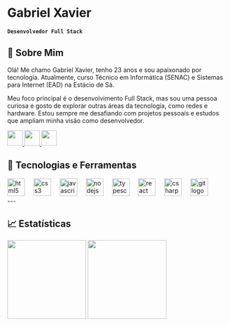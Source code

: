 # Gabriel Xavier

**`Desenvolvedor Full Stack`**
## 👋 Sobre Mim

Olá! Me chamo Gabriel Xavier, tenho 23 anos e sou apaixonado por tecnologia.
Atualmente, curso Técnico em Informática (SENAC) e Sistemas para Internet (EAD) na Estácio de Sá.

Meu foco principal é o desenvolvimento Full Stack, mas sou uma pessoa curiosa e gosto de explorar outras áreas da tecnologia, como redes e hardware.
Estou sempre me desafiando com projetos pessoais e estudos que ampliam minha visão como desenvolvedor.

<div align="left">
  <a href="https://www.linkedin.com/in/gabrielxavier1/" target="_blank">
    <img src="https://img.shields.io/static/v1?message=LinkedIn&logo=linkedin&label=&color=0077B5&logoColor=white&style=for-the-badge" height="35" />
  </a>
  <a href="https://discord.com/users/seu_discord" target="_blank">
    <img src="https://img.shields.io/static/v1?message=Discord&logo=discord&label=&color=7289DA&logoColor=white&style=for-the-badge" height="35" />
  </a>
  <a href="https://instagram.com/seu_instagram" target="_blank">
    <img src="https://img.shields.io/static/v1?message=Instagram&logo=instagram&label=&color=E4405F&logoColor=white&style=for-the-badge" height="35" />
  </a>
</div>


## 🧠 Tecnologias e Ferramentas

  <div align="left">
  <img src="https://cdn.jsdelivr.net/gh/devicons/devicon/icons/html5/html5-original.svg" height="40" alt="html5 logo"  />
  <img width="12" />
  <img src="https://cdn.jsdelivr.net/gh/devicons/devicon/icons/css3/css3-original.svg" height="40" alt="css3 logo"  />
  <img width="12" />
  <img src="https://cdn.jsdelivr.net/gh/devicons/devicon/icons/javascript/javascript-original.svg" height="40" alt="javascript logo"  />
  <img width="12" />
  <img src="https://cdn.jsdelivr.net/gh/devicons/devicon/icons/nodejs/nodejs-original.svg" height="40" alt="nodejs logo"  />
  <img width="12" />
  <img src="https://cdn.jsdelivr.net/gh/devicons/devicon/icons/typescript/typescript-original.svg" height="40" alt="typescript logo"  />
  <img width="12" />
  <img src="https://cdn.jsdelivr.net/gh/devicons/devicon/icons/react/react-original.svg" height="40" alt="react logo"  />
  <img width="12" />
  <img src="https://cdn.jsdelivr.net/gh/devicons/devicon/icons/csharp/csharp-original.svg" height="40" alt="csharp logo"  />
  <img width="12" />
  <img src="https://cdn.jsdelivr.net/gh/devicons/devicon/icons/git/git-original.svg" height="40" alt="git logo"  />
</div>
---

## 📈 Estatísticas

<p align="left">
  <img height="180em" src="https://github-readme-stats.vercel.app/api?username=gabriel-xavier1&show_icons=true&theme=tokyonight" />
  <img height="180em" src="https://github-readme-stats.vercel.app/api/top-langs/?username=gabriel-xavier1&layout=compact&theme=tokyonight" />
</p>
